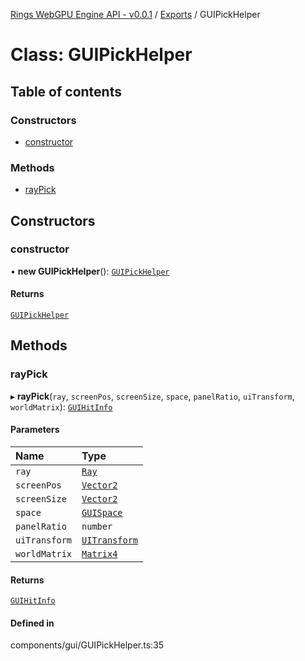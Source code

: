 [Rings WebGPU Engine API - v0.0.1](../README.md) / [Exports](../modules.md) / GUIPickHelper

# Class: GUIPickHelper

## Table of contents

### Constructors

- [constructor](GUIPickHelper.md#constructor)

### Methods

- [rayPick](GUIPickHelper.md#raypick)

## Constructors

### constructor

• **new GUIPickHelper**(): [`GUIPickHelper`](GUIPickHelper.md)

#### Returns

[`GUIPickHelper`](GUIPickHelper.md)

## Methods

### rayPick

▸ **rayPick**(`ray`, `screenPos`, `screenSize`, `space`, `panelRatio`, `uiTransform`, `worldMatrix`): [`GUIHitInfo`](../modules.md#guihitinfo)

#### Parameters

| Name | Type |
| :------ | :------ |
| `ray` | [`Ray`](Ray.md) |
| `screenPos` | [`Vector2`](Vector2.md) |
| `screenSize` | [`Vector2`](Vector2.md) |
| `space` | [`GUISpace`](../enums/GUISpace.md) |
| `panelRatio` | `number` |
| `uiTransform` | [`UITransform`](UITransform.md) |
| `worldMatrix` | [`Matrix4`](Matrix4.md) |

#### Returns

[`GUIHitInfo`](../modules.md#guihitinfo)

#### Defined in

components/gui/GUIPickHelper.ts:35
